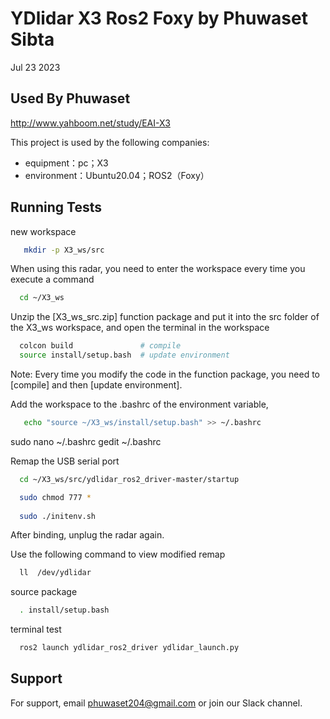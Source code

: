 
# YDlidar X3 Ros2 Foxy by Phuwaset Sibta

Jul 23 2023


## Used By Phuwaset 
http://www.yahboom.net/study/EAI-X3

This project is used by the following companies:

- equipment：pc；X3
- environment：Ubuntu20.04；ROS2（Foxy）


## Running Tests

new workspace

```bash
   mkdir -p X3_ws/src
```


When using this radar, you need to enter the workspace every time you execute a command

```bash
  cd ~/X3_ws
```

Unzip the [X3_ws_src.zip] function package and put it into the src folder of the X3_ws workspace, and open the terminal in the workspace

```bash
  colcon build               # compile
  source install/setup.bash  # update environment
```

Note: Every time you modify the code in the function package, you need to [compile] and then [update environment].

Add the workspace to the .bashrc of the environment variable,

```bash
   echo "source ~/X3_ws/install/setup.bash" >> ~/.bashrc
```
sudo nano ~/.bashrc
gedit ~/.bashrc

Remap the USB serial port

```bash
  cd ~/X3_ws/src/ydlidar_ros2_driver-master/startup

  sudo chmod 777 *
  
  sudo ./initenv.sh
```

After binding, unplug the radar again.

Use the following command to view modified remap

```bash
  ll  /dev/ydlidar
```
source package

```bash
  . install/setup.bash
```
terminal test

```bash
  ros2 launch ydlidar_ros2_driver ydlidar_launch.py
```

## Support

For support, email phuwaset204@gmail.com or join our Slack channel.

